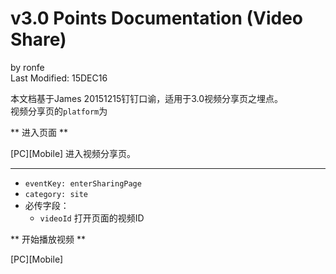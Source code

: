 # v3.0 Points Documentation (Video Share)

by ronfe  
Last Modified: 15DEC16 

本文档基于James 20151215钉钉口谕，适用于3.0视频分享页之埋点。  
视频分享页的```platform```为

** 进入页面 **

[PC][Mobile] 进入视频分享页。  

---

* ```eventKey: enterSharingPage```
* ```category: site```
* 必传字段：
  - ```videoId``` 打开页面的视频ID

** 开始播放视频 **

[PC][Mobile]
